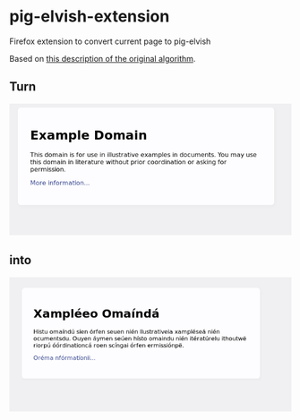 # pig-elvish-extension
Firefox extension to convert current page to pig-elvish

Based on [this description of the original algorithm](https://inherweb.wordpress.com/2005/09/30/pig-elvish/).

Turn
----

![Turn this](screenshots/before.png)

into
----

![into this](screenshots/after.png)
